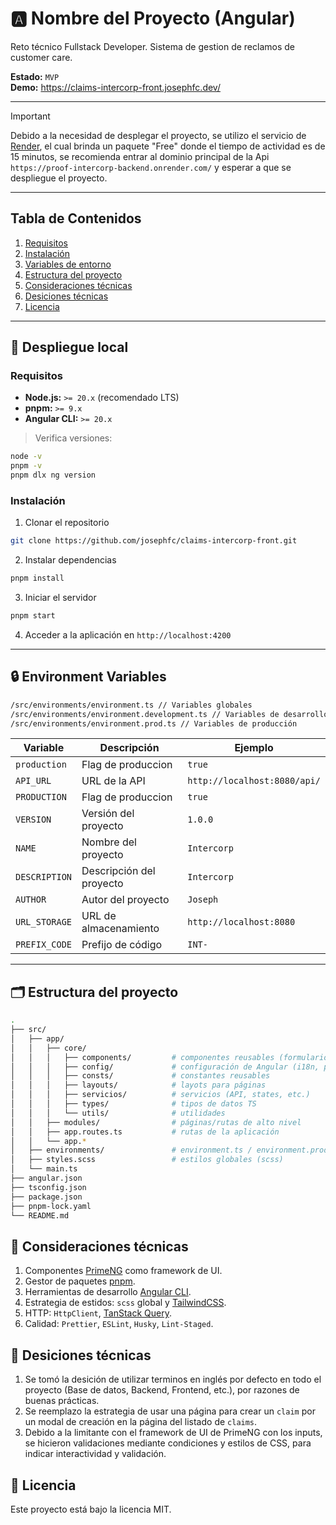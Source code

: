 # 🅰️ Nombre del Proyecto (Angular)

Reto técnico Fullstack Developer. Sistema de gestion de reclamos de customer care.

**Estado:** `MVP`  
**Demo:** https://claims-intercorp-front.josephfc.dev/


---

> [!IMPORTANT]
> Debido a la necesidad de desplegar el proyecto, se utilizo el servicio de [Render](https://render.com/), el cual brinda un paquete "Free" donde el tiempo de actividad es de 15 minutos, se recomienda entrar al dominio principal de la Api `https://proof-intercorp-backend.onrender.com/` y esperar a que se despliegue el proyecto.

---

## Tabla de Contenidos

1. [Requisitos](#requisitos)
2. [Instalación](#instalación)
3. [Variables de entorno](#🔒-environment-variables)
4. [Estructura del proyecto](#🗂️-estructura-del-proyecto)
5. [Consideraciones técnicas](#🔧-consideraciones-técnicas)
6. [Desiciones técnicas](#🤔-desiciones-técnicas)
7. [Licencia](#📝-licencia)

---

## 🚀 Despliegue local

### Requisitos

- **Node.js:** `>= 20.x` (recomendado LTS)
- **pnpm:** `>= 9.x`
- **Angular CLI:** `>= 20.x`

> Verifica versiones:

```bash
node -v
pnpm -v
pnpm dlx ng version
```

### Instalación

1. Clonar el repositorio

```bash
git clone https://github.com/josephfc/claims-intercorp-front.git
```

2. Instalar dependencias

```bash
pnpm install
```

3. Iniciar el servidor

```bash
pnpm start
```

4. Acceder a la aplicación en `http://localhost:4200`

---

## 🔒 Environment Variables

```bash
/src/environments/environment.ts // Variables globales
/src/environments/environment.development.ts // Variables de desarrollo
/src/environments/environment.prod.ts // Variables de producción
```

| Variable      | Descripción              | Ejemplo                      |
| ------------- | ------------------------ | ---------------------------- |
| `production`  | Flag de produccion       | `true`                       |
| `API_URL`     | URL de la API            | `http://localhost:8080/api/` |
| `PRODUCTION`  | Flag de produccion       | `true`                       |
| `VERSION`     | Versión del proyecto     | `1.0.0`                      |
| `NAME`        | Nombre del proyecto      | `Intercorp`                  |
| `DESCRIPTION` | Descripción del proyecto | `Intercorp`                  |
| `AUTHOR`      | Autor del proyecto       | `Joseph`                     |
| `URL_STORAGE` | URL de almacenamiento    | `http://localhost:8080`      |
| `PREFIX_CODE` | Prefijo de código        | `INT-`                       |

---

## 🗂️ Estructura del proyecto

```bash
.
├── src/
│   ├── app/
│   │   ├── core/
│   │   │   ├── components/         # componentes reusables (formularios, widgets, etc.)
│   │   │   ├── config/             # configuración de Angular (i18n, primeng, etc.)
│   │   │   ├── consts/             # constantes reusables
│   │   │   ├── layouts/            # layots para páginas
│   │   │   ├── servicios/          # servicios (API, states, etc.)
│   │   │   ├── types/              # tipos de datos TS
│   │   │   └── utils/              # utilidades
│   │   ├── modules/                # páginas/rutas de alto nivel
│   │   ├── app.routes.ts           # rutas de la aplicación
│   │   └── app.*
│   ├── environments/               # environment.ts / environment.prod.ts / environment.development.ts
│   ├── styles.scss                 # estilos globales (scss)
│   └── main.ts
├── angular.json
├── tsconfig.json
├── package.json
├── pnpm-lock.yaml
└── README.md
```

## 🔧 Consideraciones técnicas

1. Componentes [PrimeNG](https://www.primefaces.org/primeng/) como framework de UI.
2. Gestor de paquetes [pnpm](https://pnpm.io/).
3. Herramientas de desarrollo [Angular CLI](https://cli.angular.io/).
4. Estrategia de estidos: `scss` global y [TailwindCSS](https://tailwindcss.com/).
5. HTTP: `HttpClient`, [TanStack Query](https://tanstack.com/query/v4/docs/overview).
6. Calidad: `Prettier`, `ESLint`, `Husky`, `Lint-Staged`.

## 🤔 Desiciones técnicas

1. Se tomó la desición de utilizar terminos en inglés por defecto en todo el proyecto (Base de datos, Backend, Frontend, etc.), por razones de buenas prácticas.
2. Se reemplazo la estrategia de usar una página para crear un `claim` por un modal de creación en la página del listado de `claims`.
3. Debido a la limitante con el framework de UI de PrimeNG con los inputs, se hicieron validaciones mediante condiciones y estilos de CSS, para indicar interactividad y validación.

## 📝 Licencia

Este proyecto está bajo la licencia MIT.
